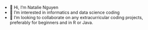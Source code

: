 - 👋 Hi, I’m Natalie Nguyen
- 👀 I’m interested in informatics and data science coding
- 💞️ I’m looking to collaborate on any extracurricular coding projects, preferably for beginners and in R or Java.

<!---
NTVHNguyen/NTVHNguyen is a ✨ special ✨ repository because its `README.md` (this file) appears on your GitHub profile.
You can click the Preview link to take a look at your changes.
--->
